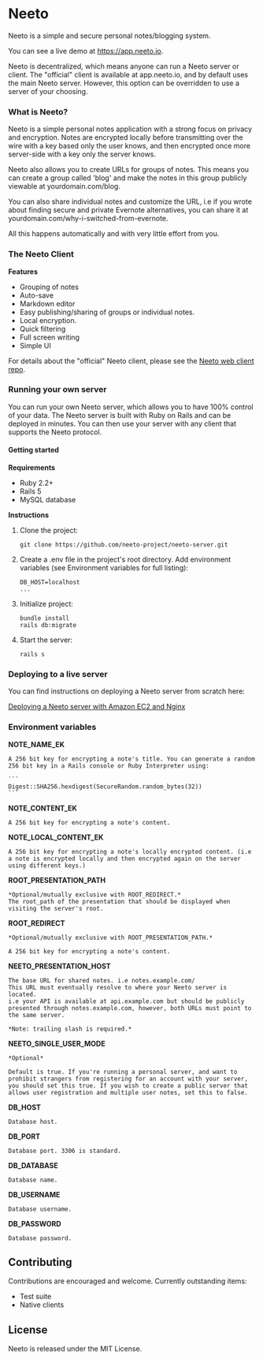 # Neeto

Neeto is a simple and secure personal notes/blogging system.

You can see a live demo at https://app.neeto.io.

Neeto is decentralized, which means anyone can run a Neeto server or client. The "official" client is available at app.neeto.io, and by default uses the main Neeto server. However, this option can be overridden to use a server of your choosing.

### What is Neeto?
Neeto is a simple personal notes application with a strong focus on privacy and encryption. Notes are encrypted locally before transmitting over the wire with a key based only the user knows, and then encrypted once more server-side with a key only the server knows.

Neeto also allows you to create URLs for groups of notes. This means you can create a group called 'blog' and make the notes in this group publicly viewable at yourdomain.com/blog.

You can also share individual notes and customize the URL, i.e if you wrote about finding secure and private Evernote alternatives, you can share it at yourdomain.com/why-i-switched-from-evernote.

All this happens automatically and with very little effort from you.

### The Neeto Client
**Features**

- Grouping of notes
- Auto-save
- Markdown editor
- Easy publishing/sharing of groups or individual notes.
- Local encryption.
- Quick filtering
- Full screen writing
- Simple UI

For details about the "official" Neeto client, please see the [Neeto web client repo](https://github.com/neeto-project/neeto-web-client).

### Running your own server
You can run your own Neeto server, which allows you to have 100% control of your data. The Neeto server is built with Ruby on Rails and can be deployed in minutes. You can then use your server with any client that supports the Neeto protocol.

#### Getting started

**Requirements**

- Ruby 2.2+
- Rails 5
- MySQL database

**Instructions**

1. Clone the project:

	```
	git clone https://github.com/neeto-project/neeto-server.git
	```

2. Create a .env file in the project's root directory. Add environment variables (see Environment variables for full listing):

	```
	DB_HOST=localhost
	...
	```

3. Initialize project:

	```
	bundle install
	rails db:migrate
	```

4. Start the server:

	```
	rails s
	```

### Deploying to a live server

You can find instructions on deploying a Neeto server from scratch here:

[Deploying a Neeto server with Amazon EC2 and Nginx](https://github.com/neeto-project/neeto-server/wiki/Installing-a-private-Neeto-server-on-Amazon-EC2)

### Environment variables


**NOTE_NAME_EK**

	A 256 bit key for encrypting a note's title. You can generate a random 256 bit key in a Rails console or Ruby Interpreter using:

	```
	Digest::SHA256.hexdigest(SecureRandom.random_bytes(32))
	```


**NOTE_CONTENT_EK**

	A 256 bit key for encrypting a note's content.


**NOTE_LOCAL_CONTENT_EK**

	A 256 bit key for encrypting a note's locally encrypted content. (i.e a note is encrypted locally and then encrypted again on the server using different keys.)


**ROOT_PRESENTATION_PATH**

	*Optional/mutually exclusive with ROOT_REDIRECT.*
	The root_path of the presentation that should be displayed when visiting the server's root.


**ROOT_REDIRECT**

	*Optional/mutually exclusive with ROOT_PRESENTATION_PATH.*

	A 256 bit key for encrypting a note's content.


**NEETO_PRESENTATION_HOST**

	The base URL for shared notes. i.e notes.example.com/
	This URL must eventually resolve to where your Neeto server is located.
	i.e your API is available at api.example.com but should be publicly presented through notes.example.com, however, both URLs must point to the same server.

	*Note: trailing slash is required.*


**NEETO_SINGLE_USER_MODE**

	*Optional*

	Default is true. If you're running a personal server, and want to prohibit strangers from registering for an account with your server, you should set this true. If you wish to create a public server that allows user registration and multiple user notes, set this to false.


**DB_HOST**

	Database host.


**DB_PORT**

	Database port. 3306 is standard.


**DB_DATABASE**

	Database name.


**DB_USERNAME**

	Database username.


**DB_PASSWORD**

	Database password.

## Contributing
Contributions are encouraged and welcome. Currently outstanding items:

- Test suite
- Native clients

## License
Neeto is released under the MIT License.
